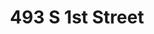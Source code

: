 ---
layout: development_tracking
title: 493 S 1st Street
address: 493 S 1st St, San Jose, CA 95113
developer: The Core Companies
municipality: San Jose
units: 220
phase: Under Review
permits:
    H24-034:
        status: Under Review
        initial_date: 2024-06-20
        final_date: None
        description: Site Development Permit to allow the partial demolition of City Landmark No. 74, “Herrold College” and Structure of Merit “Hegerich & Kemling Auto Sales”, the total demolition of a third building, and construction of a new fifteen (15) story mixed-use building consisting of up to 220 affordable residential units, and 3,760 square feet of ground floor commercial space on an approximately 0.50-gross-acre site
        names: Aaron Barger w/ The Core Companies; 
geometry: ['37.32882747822921', '-121.88549957708331']
published: True
---